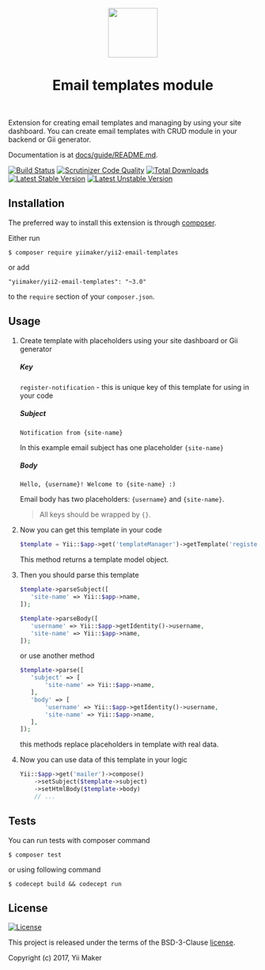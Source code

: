 <p align="center">
    <a href="https://github.com/yiimaker" target="_blank">
        <img src="https://avatars1.githubusercontent.com/u/24204902" height="100px">
    </a>
    <h1 align="center">Email templates module</h1>
    <br>
</p>

Extension for creating email templates and managing by using your site dashboard.
You can create email templates with CRUD module in your backend or Gii generator.

Documentation is at [docs/guide/README.md](docs/guide/README.md).

[![Build Status](https://travis-ci.org/yiimaker/yii2-email-templates.svg?branch=master)](https://travis-ci.org/yiimaker/yii2-email-templates)
[![Scrutinizer Code Quality](https://scrutinizer-ci.com/g/yiimaker/yii2-email-templates/badges/quality-score.png?b=master)](https://scrutinizer-ci.com/g/yiimaker/yii2-email-templates/?branch=master)
[![Total Downloads](https://poser.pugx.org/yiimaker/yii2-email-templates/downloads)](https://packagist.org/packages/yiimaker/yii2-email-templates)
[![Latest Stable Version](https://poser.pugx.org/yiimaker/yii2-email-templates/v/stable)](CHANGELOG.md)
[![Latest Unstable Version](https://poser.pugx.org/yiimaker/yii2-email-templates/v/unstable)](CHANGELOG.md)

Installation
------------

The preferred way to install this extension is through [composer](http://getcomposer.org/download/).

Either run

```
$ composer require yiimaker/yii2-email-templates
```

or add

```
"yiimaker/yii2-email-templates": "~3.0"
```

to the `require` section of your `composer.json`.

Usage
-----

1. Create template with placeholders using your site dashboard or Gii generator

    ##### Key
    
    `register-notification` - this is unique key of this template for using in your code

    ##### Subject
    
    `Notification from {site-name}`
    
    In this example email subject has one placeholder `{site-name}`
    
    ##### Body
    
    `Hello, {username}! Welcome to {site-name} :)`
    
    Email body has two placeholders: `{username}` and `{site-name}`.
    
    > All keys should be wrapped by `{}`.
    
2. Now you can get this template in your code

    ```php
    $template = Yii::$app->get('templateManager')->getTemplate('register-notification');
    ```
    
    This method returns a template model object.
    
3. Then you should parse this template

    ```php
    $template->parseSubject([
       'site-name' => Yii::$app->name,
    ]);
 
    $template->parseBody([
       'username' => Yii::$app->getIdentity()->username,
       'site-name' => Yii::$app->name,
    ]);
    ```
    
    or use another method
    
    ```php
    $template->parse([
       'subject' => [
           'site-name' => Yii::$app->name,
       ],
       'body' => [
           'username' => Yii::$app->getIdentity()->username,
           'site-name' => Yii::$app->name,
       ],
    ]);
    ```
    
    this methods replace placeholders in template with real data.
    
4. Now you can use data of this template in your logic

    ```php
    Yii::$app->get('mailer')->compose()
        ->setSubject($template->subject)
        ->setHtmlBody($template->body)
        // ...
    ```

Tests
-----
You can run tests with composer command

```
$ composer test
```

or using following command

```
$ codecept build && codecept run
```

License
-------
[![License](https://poser.pugx.org/yiimaker/yii2-email-templates/license)](LICENSE)

This project is released under the terms of the BSD-3-Clause [license](LICENSE).

Copyright (c) 2017, Yii Maker
